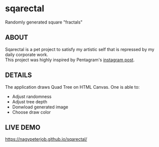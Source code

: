 # sqarectal
Randomly generated square "fractals" 

## ABOUT

Sqarectal is a pet project to satisfy my artistic self that is
repressed by my daily corporate work. </br> This project was highly
inspired by Pentagram's <a href="https://www.instagram.com/p/BV7BReCh8Zv/?taken-by=pentagramdesign" target="_blank">
instagram post</a>.

## DETAILS
The application draws Quad Tree on HTML Canvas. One is able to:
- Adjust randomness
- Adjust tree depth
- Donwload generated image
- Choose draw color

## LIVE DEMO 

https://nagypeterjob.github.io/sqarectal/
